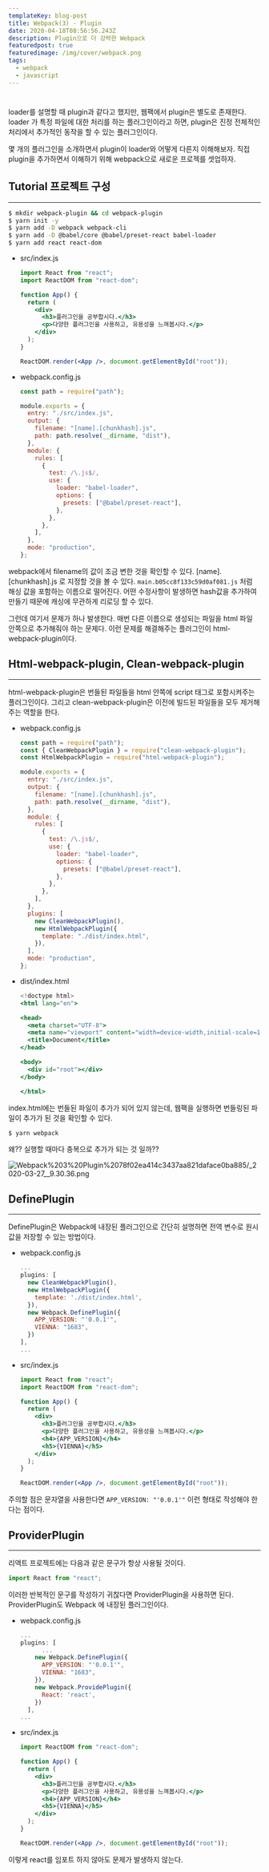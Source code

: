 ```yaml
---
templateKey: blog-post
title: Webpack(3) - Plugin
date: 2020-04-18T08:56:56.243Z
description: Plugin으로 더 강력한 Webpack
featuredpost: true
featuredimage: /img/cover/webpack.png
tags:
  - webpack
  - javascript
---
```


#

loader를 설명할 때 plugin과 같다고 했지만, 웹팩에서 plugin은 별도로 존재한다. loader 가 특정 파일에 대한 처리를 하는 플러그인이라고 하면, plugin은 진정 전체적인 처리에서 추가적인 동작을 할 수 있는 플러그인이다.

몇 개의 플러그인을 소개하면서 plugin이 loader와 어떻게 다른지 이해해보자. 직접 plugin을 추가하면서 이해하기 위해 webpack으로 새로운 프로젝를 셋업하자.

## Tutorial 프로젝트 구성

---

```bash
$ mkdir webpack-plugin && cd webpack-plugin
$ yarn init -y
$ yarn add -D webpack webpack-cli
$ yarn add -D @babel/core @babel/preset-react babel-loader
$ yarn add react react-dom
```

- src/index.js

  ```jsx
  import React from "react";
  import ReactDOM from "react-dom";

  function App() {
    return (
      <div>
        <h3>플러그인을 공부합시다.</h3>
        <p>다양한 플러그인을 사용하고, 유용성을 느껴봅시다.</p>
      </div>
    );
  }

  ReactDOM.render(<App />, document.getElementById("root"));
  ```

- webpack.config.js

  ```jsx
  const path = require("path");

  module.exports = {
    entry: "./src/index.js",
    output: {
      filename: "[name].[chunkhash].js",
      path: path.resolve(__dirname, "dist"),
    },
    module: {
      rules: [
        {
          test: /\.js$/,
          use: {
            loader: "babel-loader",
            options: {
              presets: ["@babel/preset-react"],
            },
          },
        },
      ],
    },
    mode: "production",
  };
  ```

webpack에서 filename의 값이 조금 변한 것을 확인할 수 있다. [name].[chunkhash].js 로 지정할 것을 볼 수 있다.
`main.b05cc8f133c59d0af081.js` 처럼 해싱 값을 포함하는 이름으로 떨어진다. 어떤 수정사항이 발생하면 hash값을 추가하여 만들기 때문에 캐싱에 무관하게 리로딩 할 수 있다.

그런데 여기서 문제가 하나 발생한다. 매번 다른 이름으로 생성되는 파일을 html 파일 안쪽으로 추가해줘야 하는 문제다. 이런 문제를 해결해주는 플러그인이 html-webpack-plugin이다.

## Html-webpack-plugin, Clean-webpack-plugin

---

html-webpack-plugin은 번들된 파일들을 html 안쪽에 script 태그로 포함시켜주는 플러그인이다. 그리고 clean-webpack-plugin은 이전에 빌드된 파일들을 모두 제거해주는 역할을 한다.

- webpack.config.js

  ```jsx
  const path = require("path");
  const { CleanWebpackPlugin } = require("clean-webpack-plugin");
  const HtmlWebpackPlugin = require("html-webpack-plugin");

  module.exports = {
    entry: "./src/index.js",
    output: {
      filename: "[name].[chunkhash].js",
      path: path.resolve(__dirname, "dist"),
    },
    module: {
      rules: [
        {
          test: /\.js$/,
          use: {
            loader: "babel-loader",
            options: {
              presets: ["@babel/preset-react"],
            },
          },
        },
      ],
    },
    plugins: [
      new CleanWebpackPlugin(),
      new HtmlWebpackPlugin({
        template: "./dist/index.html",
      }),
    ],
    mode: "production",
  };
  ```

- dist/index.html

  ```jsx
  <!doctype html>
  <html lang="en">

  <head>
    <meta charset="UTF-8">
    <meta name="viewport" content="width=device-width,initial-scale=1">
    <title>Document</title>
  </head>

  <body>
    <div id="root"></div>
  </body>

  </html>
  ```

index.html에는 번들된 파일이 추가가 되어 있지 않는데, 웹팩을 실행하면 번들링된 파일이 추가가 된 것을 확인할 수 있다.

```bash
$ yarn webpack
```

왜?? 실행할 때마다 충복으로 추가가 되는 것 일까??

![Webpack%203%20Plugin%2078f02ea414c3437aa821daface0ba885/_2020-03-27__9.30.36.png](Webpack%203%20Plugin%2078f02ea414c3437aa821daface0ba885/_2020-03-27__9.30.36.png)

## DefinePlugin

---

DefinePlugin은 Webpack에 내장된 플러그인으로 간단히 설명하면 전역 변수로 원시값을 저장할 수 있는 방법이다.

- webpack.config.js

  ```jsx
  ...
  plugins: [
    new CleanWebpackPlugin(),
    new HtmlWebpackPlugin({
      template: './dist/index.html',
    }),
    new Webpack.DefinePlugin({
      APP_VERSION: "'0.0.1'",
      VIENNA: "1683",
    })
  ],
  ...
  ```

- src/index.js

  ```jsx
  import React from "react";
  import ReactDOM from "react-dom";

  function App() {
    return (
      <div>
        <h3>플러그인을 공부합시다.</h3>
        <p>다양한 플러그인을 사용하고, 유용성을 느껴봅시다.</p>
        <h4>{APP_VERSION}</h4>
        <h5>{VIENNA}</h5>
      </div>
    );
  }

  ReactDOM.render(<App />, document.getElementById("root"));
  ```

주의할 점은 문자열을 사용한다면 `APP_VERSION: "'0.0.1'"` 이런 형태로 작성해야 한다는 점이다.

## ProviderPlugin

---

리액트 프로젝트에는 다음과 같은 문구가 항상 사용될 것이다.

```jsx
import React from "react";
```

이러한 반복적인 문구를 작성하기 귀찮다면 ProviderPlugin을 사용하면 된다. ProviderPlugin도 Webpack 에 내장된 플러그인이다.

- webpack.config.js

  ```jsx
  ...
  plugins: [
  		...
      new Webpack.DefinePlugin({
        APP_VERSION: "'0.0.1'",
        VIENNA: "1683",
      }),
      new Webpack.ProvidePlugin({
        React: 'react',
      })
    ],
  ...
  ```

- src/index.js

  ```jsx
  import ReactDOM from "react-dom";

  function App() {
    return (
      <div>
        <h3>플러그인을 공부합시다.</h3>
        <p>다양한 플러그인을 사용하고, 유용성을 느껴봅시다.</p>
        <h4>{APP_VERSION}</h4>
        <h5>{VIENNA}</h5>
      </div>
    );
  }

  ReactDOM.render(<App />, document.getElementById("root"));
  ```

이렇게 react를 임포트 하지 않아도 문제가 발생하지 않는다.
